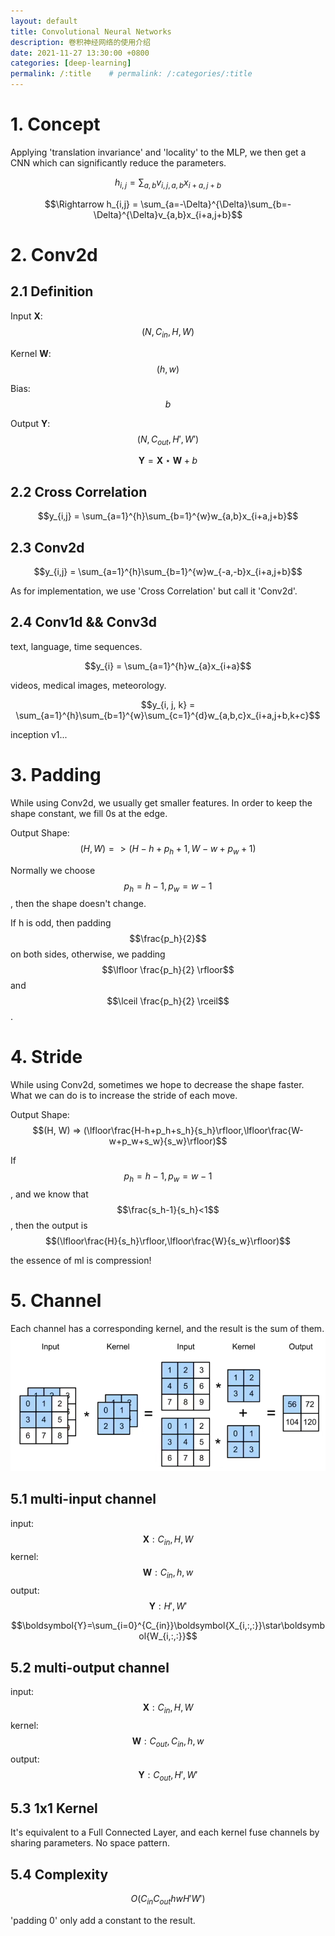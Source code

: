 ```yaml
---
layout: default
title: Convolutional Neural Networks
description: 卷积神经网络的使用介绍
date: 2021-11-27 13:30:00 +0800
categories: [deep-learning]
permalink: /:title    # permalink: /:categories/:title
---
```


# 1. Concept
Applying 'translation invariance' and 'locality' to the MLP, we then get a CNN which can significantly reduce the parameters.

$$h_{i,j} = \sum_{a,b}v_{i,j,a,b}x_{i+a,j+b}$$

$$\Rightarrow h_{i,j} = \sum_{a=-\Delta}^{\Delta}\sum_{b=-\Delta}^{\Delta}v_{a,b}x_{i+a,j+b}$$

# 2. Conv2d
## 2.1 Definition
Input **X**: $$(N, C_{in}, H, W)$$

Kernel **W**: $$(h,w)$$

Bias: $$b$$

Output **Y**: $$(N, C_{out}, H', W')$$

$$\boldsymbol{Y}=\boldsymbol{X}\star\boldsymbol{W}+b$$

## 2.2 Cross Correlation

$$y_{i,j} = \sum_{a=1}^{h}\sum_{b=1}^{w}w_{a,b}x_{i+a,j+b}$$

## 2.3 Conv2d

$$y_{i,j} = \sum_{a=1}^{h}\sum_{b=1}^{w}w_{-a,-b}x_{i+a,j+b}$$

As for implementation, we use 'Cross Correlation' but call it 'Conv2d'.

## 2.4 Conv1d && Conv3d
text, language, time sequences.

$$y_{i} = \sum_{a=1}^{h}w_{a}x_{i+a}$$

videos, medical images, meteorology.

$$y_{i, j, k} = \sum_{a=1}^{h}\sum_{b=1}^{w}\sum_{c=1}^{d}w_{a,b,c}x_{i+a,j+b,k+c}$$

inception v1...

# 3. Padding

While using Conv2d, we usually get smaller features. In order to keep the shape constant, we fill 0s at the edge.

Output Shape: $$(H, W) => (H-h+p_h+1,W-w+p_w+1)$$

Normally we choose $$p_h = h-1, p_w = w-1$$, then the shape doesn't change. 

If h is odd, then padding $$\frac{p_h}{2}$$ on both sides, otherwise, we padding $$\lfloor \frac{p_h}{2} \rfloor$$ and $$\lceil \frac{p_h}{2} \rceil$$.

# 4. Stride

While using Conv2d, sometimes we hope to decrease the shape faster. What we can do is to increase the stride of each move.

Output Shape: $$(H, W) => (\lfloor\frac{H-h+p_h+s_h}{s_h}\rfloor,\lfloor\frac{W-w+p_w+s_w}{s_w}\rfloor)$$

If $$p_h = h-1, p_w = w-1$$, and we know that $$\frac{s_h-1}{s_h}<1$$, then the output is $$(\lfloor\frac{H}{s_h}\rfloor,\lfloor\frac{W}{s_w}\rfloor)$$

the essence of ml is compression!

# 5. Channel

Each channel has a corresponding kernel, and the result is the sum of them.
![example](CNN_channel.png)

## 5.1 multi-input channel

input: $$\boldsymbol{X}:C_{in},H,W$$
kernel: $$\boldsymbol{W}:C_{in},h,w$$
output: $$\boldsymbol{Y}:H',W'$$

$$\boldsymbol{Y}=\sum_{i=0}^{C_{in}}\boldsymbol{X_{i,:,:}}\star\boldsymbol{W_{i,:,:}}$$

## 5.2 multi-output channel

input: $$\boldsymbol{X}:C_{in},H,W$$
kernel: $$\boldsymbol{W}:C_{out},C_{in},h,w$$
output: $$\boldsymbol{Y}:C_{out},H',W'$$

## 5.3 1x1 Kernel

It's equivalent to a Full Connected Layer, and each kernel fuse channels by sharing parameters. No space pattern.

## 5.4 Complexity

$$O(C_{in}C_{out}hwH'W')$$

'padding 0' only add a constant to the result.